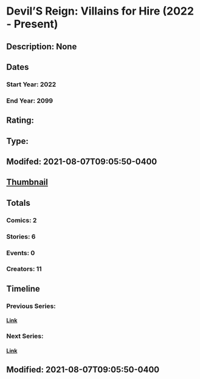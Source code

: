 # Devil’S Reign: Villains for Hire (2022 - Present)
## Description: None
## Dates
### Start Year: 2022
### End Year: 2099
## Rating: 
## Type: 
## Modifed: 2021-08-07T09:05:50-0400
## [Thumbnail](http://i.annihil.us/u/prod/marvel/i/mg/b/40/image_not_available.jpg)
## Totals
### Comics: 2
### Stories: 6
### Events: 0
### Creators: 11
## Timeline
### Previous Series: 
#### [Link]()
### Next Series: 
#### [Link]()
## Modified: 2021-08-07T09:05:50-0400